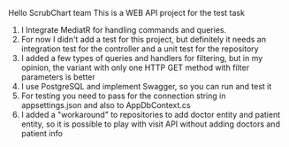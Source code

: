 Hello ScrubChart team
This is a WEB API project for the test task
1) I Integrate MediatR for handling commands and queries.
2) For now I didn't add a test for this project, but definitely it needs an integration test for the controller and a unit test for the repository
3) I added a few types of queries and handlers for filtering, but in my opinion, the variant with only one HTTP GET method with filter parameters is better
4) I use PostgreSQL and implement Swagger, so you can run and test it
5) For testing you need to pass for the connection string in appsettings.json and also to AppDbContext.cs
6) I added a "workaround" to repositories to add doctor entity and patient entity, so it is possible to play with visit API without adding doctors and patient info
